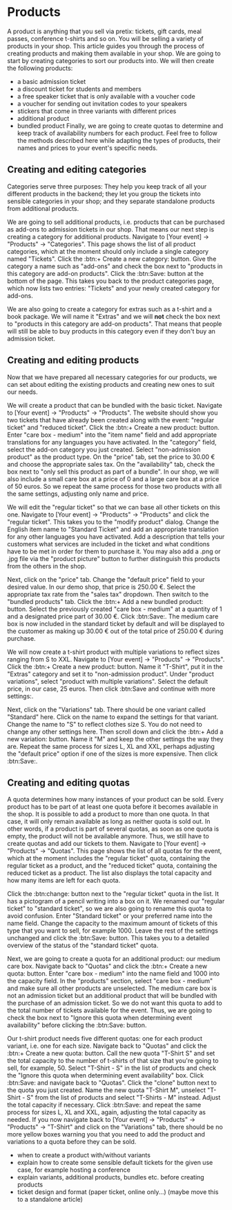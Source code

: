 # Products

A product is anything that you sell via pretix: tickets, gift cards, meal passes, conference t-shirts and so on. You will be selling a variety of products in your shop. This article guides you through the process of creating products and making them available in your shop. We are going to start by creating categories to sort our products into. We will then create the following products: 
 - a basic admission ticket 
 - a discount ticket for students and members
 - a free speaker ticket that is only available with a voucher code 
 - a voucher for sending out invitation codes to your speakers 
 - stickers that come in three variants with different prices 
 - additional product
 - bundled product 
Finally, we are going to create quotas to determine and keep track of availability numbers for each product. Feel free to follow the methods described here while adapting the types of products, their names and prices to your event's specific needs. 

## Creating and editing categories

Categories serve three purposes: They help you keep track of all your different products in the backend; they let you group the tickets into sensible categories in your shop; and they separate standalone products from additional products. 

We are going to sell additional products, i.e. products that can be purchased as add-ons to admission tickets in our shop. That means our next step is creating a category for additional products. Navigate to [Your event] → "Products" → "Categories". This page shows the list of all product categories, which at the moment should only include a single category named "Tickets". Click the :btn:+ Create a new category: button. Give the category a name such as "add-ons" and check the box next to "products in this category are add-on products". Click the :btn:Save: button at the bottom of the page. This takes you back to the product categories page, which now lists two entries: "Tickets" and your newly created category for add-ons. 

We are also going to create a category for extras such as a t-shirt and a book package. We will name it "Extras" and we will __not__ check the box next to "products in this category are add-on products". That means that people will still be able to buy products in this category even if they don't buy an admission ticket. 

## Creating and editing products 

Now that we have prepared all necessary categories for our products, we can set about editing the existing products and creating new ones to suit our needs. 

We will create a product that can be bundled with the basic ticket. Navigate to [Your event] → "Products" → "Products". The website should show you two tickets that have already been created along with the event: "regular ticket" and "reduced ticket".  Click the :btn:+ Create a new product: button. Enter "care box - medium" into the "item name" field and add appropriate translations for any languages you have activated. In the "category" field, select the add-on category you just created. Select "non-admission product" as the product type. On the "price" tab, set the price to 30.00 € and choose the appropriate sales tax. On the "availability" tab, check the box next to "only sell this product as part of a bundle". In our shop, we will also include a small care box at a price of 0 and a large care box at a price of 50 euros. So we repeat the same process for those two products with all the same settings, adjusting only name and price. 

We will edit the "regular ticket" so that we can base all other tickets on this one. Navigate to [Your event] → "Products" → "Products" and click the "regular ticket". This takes you to the "modify product" dialog. Change the English item name to "Standard Ticket" and add an appropriate translation for any other languages you have activated. Add a description that tells your customers what services are included in the ticket and what conditions have to be met in order for them to purchase it. You may also add a .png or .jpg file via the "product picture" button to further distinguish this products from the others in the shop. 

Next, click on the "price" tab. Change the "default price" field to your desired value. In our demo shop, that price is 250.00 €. Select the appropriate tax rate from the "sales tax" dropdown. Then switch to the "bundled products" tab. Click the :btn:+ Add a new bundled product: button. Select the previously created "care box - medium" at a quantity of 1 and a designated price part of 30.00 €. Click :btn:Save:. The medium care box is now included in the standard ticket by default and will be displayed to the customer as making up 30.00 € out of the total price of 250.00 € during purchase. 

We will now create a t-shirt product with multiple variations to reflect sizes ranging from S to XXL. Navigate to [Your event] → "Products" → "Products". Click the :btn:+ Create a new product: button. Name it "T-Shirt", put it in the "Extras" category and set it to "non-admission product". Under "product variations", select "product with multiple variations". Select the default price, in our case, 25 euros. Then click :btn:Save and continue with more settings:. 

Next, click on the "Variations" tab. There should be one variant called "Standard" here. Click on the name to expand the settings for that variant. Change the name to "S" to reflect clothes size S. You do not need to change any other settings here. Then scroll down and click the :btn:+ Add a new variation: button. Name it "M" and keep the other settings the way they are. Repeat the same process for sizes L, XL and XXL, perhaps adjusting the "default price" option if one of the sizes is more expensive. Then click :btn:Save:. 

## Creating and editing quotas 

A quota determines how many instances of your product can be sold. Every product has to be part of at least one quota before it becomes available in the shop. It is possible to add a product to more than one quota. In that case, it will only remain available as long as neither quota is sold out. In other words, if a product is part of several quotas, as soon as one quota is empty, the product will not be available anymore. Thus, we still have to create quotas and add our tickets to them. Navigate to [Your event] → "Products" → "Quotas". This page shows the list of all quotas for the event, which at the moment includes the "regular ticket" quota, containing the regular ticket as a product, and the "reduced ticket" quota, containing the reduced ticket as a product. The list also displays the total capacity and how many items are left for each quota. 

Click the :btn:change: button next to the "regular ticket" quota in the list. It has a pictogram of a pencil writing into a box on it. We renamed our "regular ticket" to "standard ticket", so we are also going to rename this quota to avoid confusion. Enter "Standard ticket" or your preferred name into the name field. Change the capacity to the maximum amount of tickets of this type that you want to sell, for example 1000. Leave the rest of the settings unchanged and click the :btn:Save: button. This takes you to a detailed overview of the status of the "standard ticket" quota. 

Next, we are going to create a quota for an additional product: our medium care box. Navigate back to "Quotas" and click the :btn:+ Create a new quota: button. Enter "care box - medium" into the name field and 1000 into the capacity field. In the "products" section, select "care box - medium" and make sure all other products are unselected. The medium care box is not an admission ticket but an additional product that will be bundled with the purchase of an admission ticket. So we do not want this quota to add to the total number of tickets available for the event. Thus, we are going to check the box next to "Ignore this quota when determining event availability" before clicking the :btn:Save: button. 

Our t-shirt product needs five different quotas: one for each product variant, i.e. one for each size. Navigate back to "Quotas" and click the :btn:+ Create a new quota: button. Call the new quota "T-Shirt S" and set the total capacity to the number of t-shirts of that size that you're going to sell, for example, 50. Select "T-Shirt - S" in the list of products and check the "Ignore this quota when determining event availability" box. Click :btn:Save: and navigate back to "Quotas". Click the "clone" button next to the quota you just created. Name the new quota "T-Shirt M", unselect "T-Shirt - S" from the list of products and select "T-Shirts - M" instead. Adjust the total capacity if necessary. Click :btn:Save: and repeat the same process for sizes L, XL and XXL, again, adjusting the total capacity as needed. If you now navigate back to [Your event] → "Products" → "Products" → "T-Shirt" and click on the "Variations" tab, there should be no more yellow boxes warning you that you need to add the product and variations to a quota before they can be sold. 

 - when to create a product with/without variants 
 - explain how to create some sensible default tickets for the given use case, for example hosting a conference
 - explain variants, additional products, bundles etc. before creating products 
 - ticket design and format (paper ticket, online only...) (maybe move this to a standalone article)
